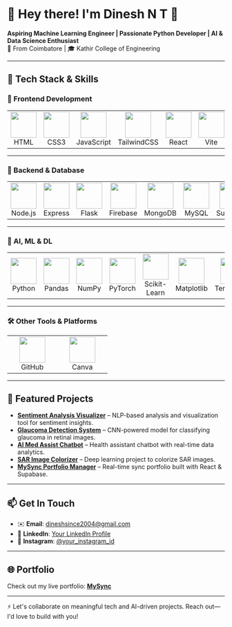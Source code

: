 # 👋 Hey there! I'm Dinesh N T 🌟  
**Aspiring Machine Learning Engineer | Passionate Python Developer | AI & Data Science Enthusiast**  
📍 From Coimbatore | 🎓 Kathir College of Engineering  

---

## 🧠 Tech Stack & Skills

### 🎨 Frontend Development

<table>
  <tr>
    <td align="center" width="100"><img src="https://cdn.jsdelivr.net/gh/devicons/devicon/icons/html5/html5-original.svg" width="60"/><br>HTML</td>
    <td align="center" width="100"><img src="https://cdn.jsdelivr.net/gh/devicons/devicon/icons/css3/css3-original.svg" width="60"/><br>CSS3</td>
    <td align="center" width="100"><img src="https://cdn.jsdelivr.net/gh/devicons/devicon/icons/javascript/javascript-original.svg" width="60"/><br>JavaScript</td>
    <td align="center" width="100"><img src="https://cdn.jsdelivr.net/gh/devicons/devicon/icons/tailwindcss/tailwindcss-plain.svg" width="60"/><br>TailwindCSS</td>
    <td align="center" width="100"><img src="https://cdn.jsdelivr.net/gh/devicons/devicon/icons/react/react-original.svg" width="60"/><br>React</td>
    <td align="center" width="100"><img src="https://cdn.jsdelivr.net/gh/devicons/devicon/icons/vite/vite-original.svg" width="60"/><br>Vite</td>
    <td align="center" width="100"><img src="https://cdn.jsdelivr.net/gh/devicons/devicon/icons/typescript/typescript-original.svg" width="60"/><br>TypeScript</td>
  </tr>
</table>

---

### 🔧 Backend & Database

<table>
  <tr>
    <td align="center" width="100"><img src="https://cdn.jsdelivr.net/gh/devicons/devicon/icons/nodejs/nodejs-original.svg" width="60"/><br>Node.js</td>
    <td align="center" width="100"><img src="https://cdn.jsdelivr.net/gh/devicons/devicon/icons/express/express-original.svg" width="60"/><br>Express</td>
    <td align="center" width="100"><img src="https://cdn.jsdelivr.net/gh/devicons/devicon/icons/flask/flask-original.svg" width="60"/><br>Flask</td>
    <td align="center" width="100"><img src="https://cdn.jsdelivr.net/gh/devicons/devicon/icons/firebase/firebase-plain.svg" width="60"/><br>Firebase</td>
    <td align="center" width="100"><img src="https://cdn.jsdelivr.net/gh/devicons/devicon/icons/mongodb/mongodb-original.svg" width="60"/><br>MongoDB</td>
    <td align="center" width="100"><img src="https://cdn.jsdelivr.net/gh/devicons/devicon/icons/mysql/mysql-original.svg" width="60"/><br>MySQL</td>
    <td align="center" width="100"><img src="https://cdn.jsdelivr.net/gh/devicons/devicon/icons/supabase/supabase-original.svg" width="60"/><br>Supabase</td>
  </tr>
</table>

---

### 🤖 AI, ML & DL

<table>
  <tr>
    <td align="center" width="100"><img src="https://cdn.jsdelivr.net/gh/devicons/devicon/icons/python/python-original.svg" width="60"/><br>Python</td>
    <td align="center" width="100"><img src="https://cdn.jsdelivr.net/gh/devicons/devicon/icons/pandas/pandas-original.svg" width="60"/><br>Pandas</td>
    <td align="center" width="100"><img src="https://cdn.jsdelivr.net/gh/devicons/devicon/icons/numpy/numpy-original.svg" width="60"/><br>NumPy</td>
    <td align="center" width="100"><img src="https://cdn.jsdelivr.net/gh/devicons/devicon/icons/pytorch/pytorch-original.svg" width="60"/><br>PyTorch</td>
    <td align="center" width="100"><img src="https://cdn.jsdelivr.net/gh/devicons/devicon/icons/scikitlearn/scikitlearn-original.svg" width="60"/><br>Scikit-Learn</td>
    <td align="center" width="100"><img src="https://cdn.jsdelivr.net/gh/devicons/devicon/icons/matplotlib/matplotlib-original.svg" width="60"/><br>Matplotlib</td>
    <td align="center" width="100"><img src="https://cdn.jsdelivr.net/gh/devicons/devicon/icons/tensorflow/tensorflow-original.svg" width="60"/><br>TensorFlow</td>
    <td align="center" width="100"><img src="https://cdn.jsdelivr.net/gh/devicons/devicon/icons/llvm/llvm-original.svg" width="60"/><br>LLMs</td>
  </tr>
</table>

---

### 🛠️ Other Tools & Platforms

<table>
  <tr>
    <td align="center" width="100"><img src="https://cdn.jsdelivr.net/gh/devicons/devicon/icons/github/github-original.svg" width="60"/><br>GitHub</td>
    <td align="center" width="100"><img src="https://cdn.jsdelivr.net/gh/devicons/devicon/icons/canva/canva-original.svg" width="60"/><br>Canva</td>
  </tr>
</table>

---

## 🚀 Featured Projects

- **[Sentiment Analysis Visualizer](https://github.com/DineshNT/sentiment-analysis)** – NLP-based analysis and visualization tool for sentiment insights.
- **[Glaucoma Detection System](https://github.com/DineshNT/glaucoma-detector)** – CNN-powered model for classifying glaucoma in retinal images.
- **[AI Med Assist Chatbot](https://github.com/DineshNT/ai-med-assist)** – Health assistant chatbot with real-time data analytics.
- **[SAR Image Colorizer](https://github.com/DineshNT/sar-image-colorization)** – Deep learning project to colorize SAR images.
- **[MySync Portfolio Manager](https://github.com/DineshNT/mysync-portfolio)** – Real-time sync portfolio built with React & Supabase.

---

## 📫 Get In Touch

- ✉️ **Email**: dineshsince2004@gmail.com  
- 🔗 **LinkedIn**: [Your LinkedIn Profile](https://www.linkedin.com/in/your-linkedin-id)  
- 📸 **Instagram**: [@your_instagram_id](https://www.instagram.com/your_instagram_id)  

---

## 🌐 Portfolio

Check out my live portfolio: **[MySync](https://your-portfolio-link.vercel.app)**

---

⚡ Let's collaborate on meaningful tech and AI-driven projects. Reach out—I'd love to build with you!  
